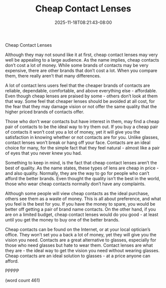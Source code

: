 ﻿---
title: "Cheap Contact Lenses"
date: 2025-11-18T08:21:43-08:00
description: "Contact Lenses Tips for Web Success"
featured_image: "/images/Contact Lenses.jpg"
tags: ["Contact Lenses"]
---

Cheap Contact Lenses

Although they may not sound like it at first, cheap contact lenses may very well be appealing to a large audience.  As the name implies, cheap contacts don’t cost a lot of money.  While some brands of contacts may be very expensive, there are other brands that don’t cost a lot.  When you compare them, there really aren’t that many differences.

A lot of contact lens users feel that the cheaper brands of contacts are reliable, dependable, comfortable, and above everything else - affordable.  Even though cheap lenses are praised by some - others don’t look at them that way.  Some feel that cheaper lenses should be avoided at all cost, for the fear that they may damage vision or not offer the same quality that the higher priced brands of contacts offer.

Those who don’t wear contacts but have interest in them, may find a cheap pair of contacts to be the ideal way to try them out.  If you buy a cheap pair of contacts it won’t cost you a lot of money, yet it will give you the satisfaction in knowing whether or not contacts are for you.  Unlike glasses, contact lenses won’t break or hang off your face.  Contacts are an ideal choice for many, for the simple fact that they feel natural - almost like a pair of eyes that you never knew you had.

Something to keep in mind, is the fact that cheap contact lenses aren’t the best of quality.  As the name states, these types of lens are cheap in price - and also quality.  Normally, they are the way to go for people who can’t afford the better brands.  Even thought the quality isn’t the best in the world, those who wear cheap contacts normally don’t have any complaints.

Although some people will view cheap contacts as the ideal purchase, others see them as a waste of money.  This is all about preference, and what you feel is the best for you.  If you have the money to spare, you would be better off getting a pair of brand name contacts.  On the other hand, if you are on a limited budget, cheap contact lenses would do you good - at least until you get the money to buy one of the better brands.

Cheap contacts can be found on the Internet, or at your local optician’s office.  They won’t set you a back a lot of money, yet they will give you the vision you need.  Contacts are a great alternative to glasses, especially for those who need glasses but hate to wear them.  Contact lenses are what they are - the ideal way to get the vision you need without wearing glasses.  Cheap contacts are an ideal solution to glasses - at a price anyone can afford.

PPPPP

(word count 461)
